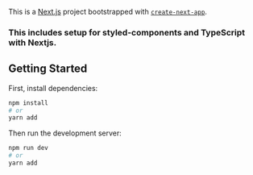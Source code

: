 This is a [Next.js](https://nextjs.org/) project bootstrapped with [`create-next-app`](https://github.com/vercel/next.js/tree/canary/packages/create-next-app).

### This includes setup for styled-components and TypeScript with Nextjs.

## Getting Started

First, install dependencies:

```bash
npm install
# or
yarn add
```

Then run the development server:

```bash
npm run dev
# or
yarn add
```
